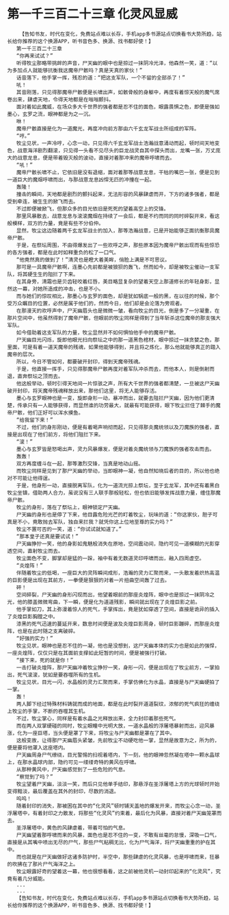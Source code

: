 # 第一千三百二十三章 化灵风显威
        【告知书友，时代在变化，免费站点难以长存，手机app多书源站点切换看书大势所趋，站长给你推荐的这个换源APP，听书音色多、换源、找书都好使！】
       第一千三百二十三章
       “你再来试试？”
       听得牧尘那略带挑衅的声音，尸天幽的眼中也是掠过一抹阴冷光泽，他森然一笑，道：“以为多加点人就能够抗衡我这魔帝尸骸吗？真是天真的家伙！”
       话音落下，他手掌一挥，残忍的道：“把这支军队，一个不留的全部杀了！”
       吼！
       其音刚落，只见得那魔帝尸骸便是长啸出声，如骸骨般的身躯中，再度有着惊天般的魔气席卷出来，肆虐天地，令得天地都是在嗡嗡颤抖。
       面对着如此魔威，在场众多大千世界的强者都是忍不住的面色，眼露畏惧之色，即便是强如墨心，玄罗之流，眼神都是为之一沉。
       咻！
       魔帝尸骸直接是化为一道魔光，再度冲向前方那由六千玄龙军战士所组成的军阵。
       “哼。”
       牧尘见状，一声冷哼，心念一动，只见得六千玄龙军战士浩瀚战意涌动而起，顿时间天地变色，战意海洋剧烈翻滚，只见得一头看不见尽头的巨龙战灵自其中探头而出，龙嘴一张，万丈庞大的战意龙息，便是带着毁灭般的波动，直接对着那冲来的魔帝呼啸而去。
       “吼！”
       魔帝尸骸长啸不止，它依旧是没有退缩，面对着那等战意龙息，干枯的嘴巴一张，便是见到一道巨大的魔烟呼啸而出，与那战意龙息凶悍无匹的冲撞在一起。
       轰隆！
       撞击的瞬间，天地都是剧烈的颤抖起来，无法形容的风暴肆虐而开，下方的诸多强者，都是受到牵连，被生生的掀飞而去。
       不过即便被掀飞，但那众多的目光依旧是死死的望着高空上的交锋。
       那里风暴散去，战意龙息与滚滚魔烟在持续了一会后，都是不约而同的同时碎裂开来，看这般模样，双方的力量，竟是有些不分伯仲。
       显然，牧尘这边随着两千玄龙军战士的加入，那等浩瀚战意，已是开始能够正面抗衡那具魔帝尸骸。
       于是，在祭坛周围，不由得爆发出了一些欢呼之声，那些原本因为魔帝尸骸出现而有些惊恐的各方强者，都是在此时如释重负的松了一口气。
       “他竟然真的做到了！”清灵也是瞪大着美眸，俏脸上满是不可思议。
       那可是一具魔帝尸骸啊，连墨心先前都是被狼狈的轰飞，然而如今，却是被牧尘催动一支军队，将其硬生生的阻拦了下来。
       在其身旁，清霜也是贝齿轻咬着红唇，美目略显复杂的望着天空上那道修长的年轻身影，显然这一幕，对她所造成的冲击，也是不小。
       而与她们的惊叹相比，那墨心与玄罗的面色，却是犹如锅底一般的黑，在以往的时候，那个受万众瞩目的位置，必然是属于他们的，然而今日，他们却是会沦落为旁观者。
       在那漫天的欢呼声中，尸天幽眉头也是微微一皱，看向牧尘的目光，倒是多了一分凝重，在那片空间中，他虽然得到了魔帝尸骸，但眼前的牧尘同样是得到了当年斩杀这位魔帝的那支强大军队。
       如今借助着这支军队的力量，牧尘显然并不如何惧怕他手中的魔帝尸骸。
       尸天幽目光闪烁，旋即他眼光扫向祭坛之中的那一道黑色棺材，眼中掠过一抹贪婪之色，那里面，可是有着一道天魔帝的残魂，如果他能够得到，并且将之炼化，那么他就能够真正的踏入魔帝的层次。
       所以，今日不管如何，都要破开封印，得到天魔帝残魂。
       于是，他直接一挥手，只见得那魔帝尸骸再度对着军队冲杀而去，而他本人，则是倒射而退，直奔祭坛之顶而去。
       他这般举动，顿时引得天地间一片惊骇之声，所有大千世界的强者都清楚，一旦被这尸天幽破开封印，将天魔帝残魂释放出来，那他们这里，将无人能够存活。
       墨心与玄罗眼神也是一变，旋即身形一动，暴冲而出，就要去阻拦尸天幽，因为他们更清楚，传承只有一人能够获得，而显然谁的功劳最大，就最有可能获得，眼下牧尘拦住了棘手的魔帝尸骸，他们正好可以浑水摸鱼。
       “给我留下来！”
       不过，他们的身形刚动，便是有着喝声响彻而起，只见得那炎魔统领以及刀魔族的强者，直接是出现在了他们前方，将他们阻拦下来。
       “滚！”
       墨心与玄罗皆是怒喝出声，灵力风暴爆发，便是对着炎魔统领与刀魔族的强者攻击而去。
       轰轰！
       双方再度缠斗在一起，那等激烈交锋，当真是地动山摇。
       而牧尘同样是见到了那尸天幽的举动，当即眼神一凝，他自然知晓后者的目的，所以他也绝对不可能让他得逞。
       于是，他身形一动，直接脱离军队，化为一道流光掠上祭坛，至于玄龙军，其中还有着黑白牧尘坐镇，借助两人合力，虽说没有三人联手那般轻松，但也依旧能够发挥战意力量，缠住那魔帝尸骸。
       牧尘的身形，落在了祭坛上，眼神锁定尸天幽。
       尸天幽的身形也是停了下来，他目露危险光芒的盯着牧尘，玩味的道：“你这家伙，胆子可真是不小，竟敢抛去军队，独自来拦我？就凭你这上位地至尊的实力吗？”
       牧尘不置可否的一笑，道：“你试试就知道了。”
       “那本皇子还真是要试试！”
       尸天幽狰狞一笑，他的身影如鬼魅般消失在原地，空间震动间，隐约可见一道模糊的光影穿透空间，直射牧尘而去。
       牧尘面色不变，脚掌却是猛的一跺，袖中有着无数道灵印呼啸而出，融入四周虚空。
       “炎煌阵！”
       伴随着牧尘的低喝，一座巨大的灵阵瞬间成形，浩瀚的灵力汇聚而来，一头散发着炽热高温的巨影便是出现在其前方，一拳便是狠狠的对着一片扭曲空间轰了过去。
       砰！
       空间碎裂，尸天幽的身形闪现而出，他望着眼前的那座炎煌阵，眼中也是掠过一抹阴冷之光，他的膝盖微微弯曲，下一瞬，便是化为道道残影，瞬间就出现在了炎煌巨影之前。
       他手掌如刀，其上弥漫着惊人的死气，手掌挥出，竟是犹如穿透了空间，直接是诡异的插入了炎煌巨影胸膛之中。
       漆黑的死气迅速的蔓延开来，数息时间便是波及炎煌巨影周身，顿时巨影蹦碎，而那座炎煌阵，也是在此时随之支离破碎。
       “好强的实力！”
       牧尘见状，眼神也是忍不住的一凝，他也是没想到，这尸天幽本体的实力也是如此的强悍，一座炎煌阵，仅仅只是在其面前支撑如此短暂的时间，便是被强行打破。
       “接下来，死的就是你！”
       一击打破炎煌阵，那尸天幽冲着牧尘狰狞一笑，身形一闪，便是出现在了牧尘前方，一掌拍出，死气滚滚，犹如是要吞噬所有的生机。
       牧尘见状，目光一闪，水晶般的灵力汇聚而来，手掌仿佛化为水晶，直接是与尸天幽硬拍了一掌。
       轰！
       两人脚下经过特殊材料铸就而成的地面，都是在此时裂开道道裂纹，浓郁的死气疯狂的缠绕上牧尘的手掌，不断的吞噬其生机。
       不过，牧尘掌心，同样是有着水晶之光释放出来，全力封印着那些死气。
       而在两人双掌硬碰的同时，牧尘眼瞳中光明大放，一道水晶般的浮屠塔暴射而出，迎风暴涨，化为一座巨塔，当头便是罩了下来，将牧尘与尸天幽都是罩在了其中。
       这般变故，让得那尸天幽眉头紧皱，先前牧尘不动硬吃他一掌，显然是故意为之，所为的，便是要将他罩入这座塔内。
       尸天幽周身尸气缭绕，目光警惕的扫视着塔内，下一刻，他的眼神忽然凝在塔中一颗水晶球上，在那水晶球内部，隐约可见一缕缕奇特的黄风在呼啸。
       从那种黄风中，尸天幽感觉到了一些危险的气息。
       “察觉到了吗？”
       牧尘望着尸天幽，淡淡一笑，而后只见他单手结印，那悬浮在圣浮屠塔上方的光球顿时开始变得黯淡，最后覆盖在其外的封印，尽数的消退。
       呜呜！
       随着封印的消失，那被困在其中的“化灵风”顿时铺天盖地的爆发开来，而牧尘心念一动，圣浮屠塔中，有着封印之力散发，将那些“化灵风”约束着，最后化为风暴，直接对着尸天幽笼罩而去。
       圣浮屠塔中，黄色的风肆虐着，带着可怕的气息。
       尸天幽望着那呼啸而来的风暴，面色也是忍不住的一变，不敢有丝毫的怠慢，深吸一口气，直接是从其嘴中喷出无尽的尸气，那些尸气粘稠无比，化为尸气海洋，将尸天幽重重的护在其中。
       而也就是在尸天幽做好这诸多防护时，半空中，那些肆虐的化灵风暴，也是呼啸而来，狂暴的吹拂在了那片尸气海洋之上。
       牧尘眼露好奇的望着这一幕，他也很想看看，这之前被他灵机一动封印起来的“化灵风”，究竟有着几分威能。
       ...
       ...
       【告知书友，时代在变化，免费站点难以长存，手机app多书源站点切换看书大势所趋，站长给你推荐的这个换源APP，听书音色多、换源、找书都好使！】